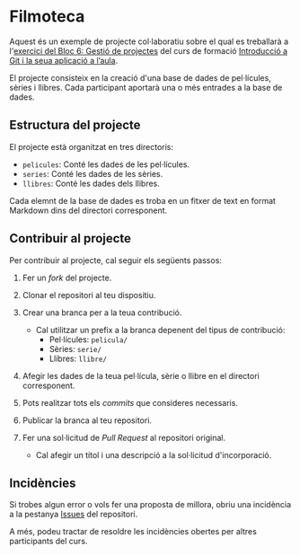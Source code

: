 # Filmoteca

Aquest és un exemple de projecte col·laboratiu sobre el qual es
treballarà a l'[exercici del Bloc 6: Gestió de projectes](https://joapuiib.github.io/curs-git/apunts/06_projectes/exercici/)
del curs de formació [Introducció a Git i la seua aplicació a l’aula](https://joapuiib.github.io/curs-git/).

El projecte consisteix en la creació d'una base de dades de pel·lícules,
sèries i llibres. Cada participant aportarà una o més entrades a la base de dades.

## Estructura del projecte

El projecte està organitzat en tres directoris:

- `pelicules`: Conté les dades de les pel·lícules.
- `series`: Conté les dades de les sèries.
- `llibres`: Conté les dades dels llibres.

Cada elemnt de la base de dades es troba en un fitxer
de text en format Markdown dins del directori corresponent.

## Contribuir al projecte

Per contribuir al projecte, cal seguir els següents passos:

1. Fer un *fork* del projecte.
2. Clonar el repositori al teu dispositiu.
3. Crear una branca per a la teua contribució.
    - Cal utilitzar un prefix a la branca depenent del tipus de contribució:
        - Pel·lícules: `pelicula/`
        - Sèries: `serie/`
        - Llibres: `llibre/`


4. Afegir les dades de la teua pel·lícula, sèrie o llibre en el directori corresponent.
5. Pots realitzar tots els _commits_ que consideres necessaris.
6. Publicar la branca al teu repositori.
7. Fer una sol·licitud de _Pull Request_ al repositori original.
    - Cal afegir un títol i una descripció a la sol·licitud d'incorporació.

## Incidències

Si trobes algun error o vols fer una proposta de millora, obriu una
incidència a la pestanya [Issues](https://github.com/cursgit/filmoteca/issues) del repositori.

A més, podeu tractar de resoldre les incidències obertes per altres
participants del curs.
